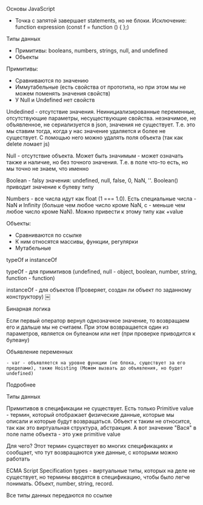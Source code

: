 Основы JavaScript


- Точка с запятой завершает statements, но не блоки. Исключение: function expression (const f = function () { };)

Типы данных

- Примитивы: booleans, numbers, strings, null, and undefined
- Объекты

Примитивы:
 - Сравниваются по значению
 - Иммутабельные (есть свойства от прототипа, но при этом мы не можем поменять значения свойств)
 - У Null и Undefined нет свойств

Undedined - отсутствие значения. Неинициализированные переменные, отсутствующие параметры, несуществующие свойства.  незначимое, не объявленное, не сериализуется в json, значения не существует. Т.е. это мы ставим тогда, когда у нас значение удаляется и более не существует. С помощью него можно удалять поля объекта (так как delete ломает js)

Null - отсутствие объекта. Может быть значимым - может означать также и наличие, но без точного значения. Т.е. в поле что-то есть, но мы точно не знаем, что именно

Boolean - falsy значения: undefined, null, false, 0, NaN, ''. Boolean() приводит значение к булеву типу

Numbers - все числа идут как float (1 === 1.0). Есть специальные числа - NaN и Infinity (больше чем любое число кроме NaN, с - меньше чем любое число кроме NaN). Можно привести к этому типу как +value

Объекты:
 - Сравниваются по ссылке
 - К ним относятся массивы, функции, регулярки
 - Мутабельные

typeOf и instanceOf

typeOf - для примитивов (undefined, null - object, boolean, number, string, function - function)

instanceOf - для объектов (Проверяет, создан ли объект по заданному конструктору)
￼

Бинарная логика

Если первый оператор вернул однозначное значение, то возвращаем его и дальше мы не считаем. При этом возвращается один из параметров, является он булеаном или нет (при проверке приводится к булеану)

Объявление переменных

    - var - объявляется на уровне функции (не блока, существует за его пределами), также Hoisting (Можем вызвать до объявления, но будет undefined)



Подробнее

Типы данных

Примитивов в спецификации не существует. Есть только Primitive value - термин, который отображает физические данные, которые мы описали и которые будут возвращаться. Объект к таким не относится, так как это виртуальная структура, абстракция. А вот значение "Вася" в поле name объекта - это уже primitive value

Для чего? Этот термин существует во многих спецификациях и сообщает, что тут возвращаются уже данные, с которыми можно работать

ECMA Script Specification types - виртуальные типы, которых на деле не существует, но термины вводятся в спецификацию, чтобы было легче понимать. Объект, number, string, record.

Все типы данных передаются по ссылке
